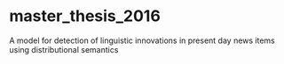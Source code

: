 # master_thesis_2016
A model for detection of linguistic innovations in present day news items using distributional semantics
